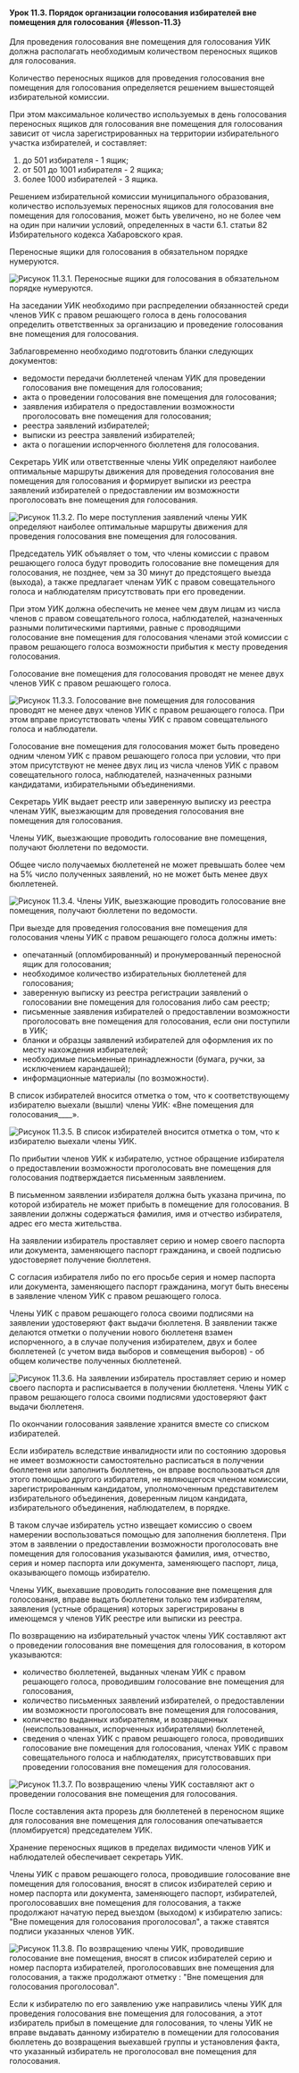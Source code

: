 #### Урок 11.3. Порядок организации голосования избирателей вне помещения для голосования {#lesson-11.3}

Для проведения голосования вне помещения для голосования УИК должна располагать необходимым количеством переносных ящиков для голосования.

Количество переносных ящиков для проведения голосования вне помещения для голосования определяется решением вышестоящей избирательной комиссии.

При этом максимальное количество используемых в день голосования переносных ящиков для голосования вне помещения для голосования зависит от числа зарегистрированных на территории избирательного участка избирателей, и составляет:

1. до 501 избирателя - 1 ящик; 
2. от 501 до 1001 избирателя - 2 ящика; 
3. более 1000 избирателей - 3 ящика.

Решением избирательной комиссии муниципального образования, количество используемых переносных ящиков для голосования вне помещения для голосования, может быть увеличено, но не более чем на один при наличии условий, определенных в части 6.1. статьи 82 Избирательного кодекса Хабаровского края.

Переносные ящики для голосования в обязательном порядке нумеруются.

![Рисунок 11.3.1. Переносные ящики для голосования в обязательном порядке нумеруются. ](./4.11.3.1.svg)

На заседании УИК необходимо при распределении обязанностей среди членов УИК с правом решающего голоса в день голосования определить ответственных за организацию и проведение голосования вне помещения для голосования.

Заблаговременно необходимо подготовить бланки следующих документов:

- ведомости передачи бюллетеней членам УИК для проведении голосования вне помещения для голосования;
- акта о проведении голосования вне помещения для голосования;
- заявления избирателя о предоставлении возможности проголосовать вне помещения для голосования;
- реестра заявлений избирателей;
- выписки из реестра заявлений избирателей;
- акта о погашении испорченного бюллетеня для голосования.

Секретарь УИК или ответственные члены УИК определяют наиболее оптимальные маршруты движения для проведения голосования вне помещения для голосования и формирует выписки из реестра заявлений избирателей о предоставлении им возможности проголосовать вне помещения для голосования.

![Рисунок 11.3.2. По мере поступления заявлений члены УИК определяют наиболее оптимальные маршруты движения для проведения голосования вне помещения для голосования. ](./4.11.3.2.svg)

Председатель УИК объявляет о том, что члены комиссии с правом решающего голоса будут проводить голосование вне помещения для голосования, не позднее, чем за 30 минут до предстоящего выезда (выхода), а также предлагает членам УИК с правом совещательного голоса и наблюдателям присутствовать при его проведении.

При этом УИК должна обеспечить не менее чем двум лицам из числа членов с правом совещательного голоса, наблюдателей, назначенных разными политическими партиями, равные с проводящими голосование вне помещения для голосования членами этой комиссии с правом решающего голоса возможности прибытия к месту проведения голосования.

Голосование вне помещения для голосования проводят не менее двух членов УИК с правом решающего голоса.

![Рисунок 11.3.3. Голосование вне помещения для голосования проводят не менее двух членов УИК с правом решающего голоса. При этом вправе присутствовать члены УИК с правом совещательного голоса и наблюдатели. ](./4.11.3.3.svg)

Голосование вне помещения для голосования может быть проведено одним членом УИК с правом решающего голоса при условии, что при этом присутствуют не менее двух лиц из числа членов УИК с правом совещательного голоса, наблюдателей, назначенных разными кандидатами, избирательными объединениями.

Секретарь УИК выдает реестр или заверенную выписку из реестра членам УИК, выезжающим для проведения голосования вне помещения для голосования.

Члены УИК, выезжающие проводить голосование вне помещения, получают бюллетени по ведомости.

Общее число получаемых бюллетеней не может превышать более чем на 5% число полученных заявлений, но не может быть менее двух бюллетеней.

![Рисунок 11.3.4. Члены УИК, выезжающие проводить голосование вне помещения, получают бюллетени по ведомости. ](./4.11.3.4.svg)

При выезде для проведения голосования вне помещения для голосования члены УИК с правом решающего голоса должны иметь:

- опечатанный (опломбированный) и пронумерованный переносной ящик для голосования;
- необходимое количество избирательных бюллетеней для голосования;
- заверенную выписку из реестра регистрации заявлений о голосовании вне помещения для голосования либо сам реестр;
- письменные заявления избирателей о предоставлении возможности проголосовать вне помещения для голосования, если они поступили в УИК;
- бланки и образцы заявлений избирателей для оформления их по месту нахождения избирателей;
- необходимые письменные принадлежности (бумага, ручки, за исключением карандашей);
- информационные материалы (по возможности).

В список избирателей вносится отметка о том, что к соответствующему избирателю выехали (вышли) члены УИК: «Вне помещения для голосования____».

![Рисунок 11.3.5. В список избирателей вносится отметка о том, что к избирателю выехали члены УИК. ](./4.11.3.5.svg)

По прибытии членов УИК к избирателю, устное обращение избирателя о предоставлении возможности проголосовать вне помещения для голосования подтверждается письменным заявлением.

В письменном заявлении избирателя должна быть указана причина, по которой избиратель не может прибыть в помещение для голосования. В заявлении должны содержаться фамилия, имя и отчество избирателя, адрес его места жительства.

На заявлении избиратель проставляет серию и номер своего паспорта или документа, заменяющего паспорт гражданина, и своей подписью удостоверяет получение бюллетеня.

С согласия избирателя либо по его просьбе серия и номер паспорта или документа, заменяющего паспорт гражданина, могут быть внесены в заявление членом УИК с правом решающего голоса.

Члены УИК с правом решающего голоса своими подписями на заявлении удостоверяют факт выдачи бюллетеня. В заявлении также делаются отметки о получении нового бюллетеня взамен испорченного, а в случае получения избирателем, двух и более бюллетеней (с учетом вида выборов и совмещения выборов) - об общем количестве полученных бюллетеней.

![Рисунок 11.3.6. На заявлении избиратель проставляет серию и номер своего паспорта и расписывается в получении бюллетеня. Члены УИК с правом решающего голоса своими подписями удостоверяют факт выдачи бюллетеня. ](./4.11.3.6.svg)

По окончании голосования заявление хранится вместе со списком избирателей.

Если избиратель вследствие инвалидности или по состоянию здоровья не имеет возможности самостоятельно расписаться в получении бюллетеня или заполнить бюллетень, он вправе воспользоваться для этого помощью другого избирателя, не являющегося членом комиссии, зарегистрированным кандидатом, уполномоченным представителем избирательного объединения, доверенным лицом кандидата, избирательного объединения, наблюдателем, в порядке.

В таком случае избиратель устно извещает комиссию о своем намерении воспользоваться помощью для заполнения бюллетеня. При этом в заявлении о предоставлении возможности проголосовать вне помещения для голосования указываются фамилия, имя, отчество, серия и номер паспорта или документа, заменяющего паспорт, лица, оказывающего помощь избирателю.

Члены УИК, выехавшие проводить голосование вне помещения для голосования, вправе выдать бюллетени только тем избирателям, заявления (устные обращения) которых зарегистрированы в имеющемся у членов УИК реестре или выписки из реестра.

По возвращению на избирательный участок члены УИК составляют акт о проведении голосования вне помещения для голосования, в котором указываются: 

- количество бюллетеней, выданных членам УИК с правом решающего голоса, проводившим голосование вне помещения для голосования,
- количество письменных заявлений избирателей, о предоставлении им возможности проголосовать вне помещения для голосования,
- количество выданных избирателям, и возвращенных (неиспользованных, испорченных избирателями) бюллетеней,
- сведения о членах УИК с правом решающего голоса, проводивших голосование вне помещения для голосования, членах УИК с правом совещательного голоса и наблюдателях, присутствовавших при проведении голосования вне помещения для голосования.

![Рисунок 11.3.7. По возвращению члены УИК составляют акт о проведении голосования вне помещения для голосования. ](./4.11.3.7.svg)

После составления акта прорезь для бюллетеней в переносном ящике для голосования вне помещения для голосования опечатывается (пломбируется) председателем УИК.

Хранение переносных ящиков в пределах видимости членов УИК и наблюдателей обеспечивает секретарь УИК.

Члены УИК с правом решающего голоса, проводившие голосование вне помещения для голосования, вносят в список избирателей серию и номер паспорта или документа, заменяющего паспорт, избирателей, проголосовавших вне помещения для голосования, а также продолжают начатую перед выездом (выходом) к избирателю запись: "Вне помещения для голосования проголосовал", а также ставятся подписи указанных членов УИК.

![Рисунок 11.3.8. По возвращению члены УИК, проводившие голосование вне помещения, вносят в список избирателей серию и номер паспорта избирателей, проголосовавших вне помещения для голосования, а также продолжают отметку : "Вне помещения для голосования проголосовал". ](./4.11.3.8.svg)

Если к избирателю по его заявлению уже направились члены УИК для проведения голосования вне помещения для голосования, а этот избиратель прибыл в помещение для голосования, то члены УИК не вправе выдавать данному избирателю в помещении для голосования бюллетень до возвращения выехавшей группы и установления факта, что указанный избиратель не проголосовал вне помещения для голосования.
